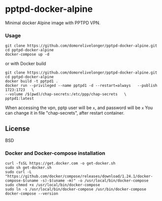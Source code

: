 # pptpd-docker-alpine
Minimal docker Alpine image with PPTPD VPN.

### Usage
```
git clone https://github.com/domorelivelonger/pptpd-docker-alpine.git
cd pptpd-docker-alpine
docker-compose up -d
```
or with Docker build
```
git clone https://github.com/domorelivelonger/pptpd-docker-alpine.git
cd pptpd-docker-alpine
docker build -t pptpd1 .
docker run --privileged --name pptpd1 -d --restart=always   --publish 1723:1723   \
--volume /$(pwd)/chap-secrets:/etc/ppp/chap-secrets   \
pptpd1:latest
```
When accessing the vpn, pptp user will be ```x```, and password will be ```x```
You can change it in file "chap-secrets", after restart container.

License
----

BSD
### Docker and Docker-compose installation
```
curl -fsSL https://get.docker.com -o get-docker.sh
sudo sh get-docker.sh
sudo curl -L "https://github.com/docker/compose/releases/download/1.24.1/docker-compose-$(uname -s)-$(uname -m)" -o /usr/local/bin/docker-compose
sudo chmod +x /usr/local/bin/docker-compose
sudo ln -s /usr/local/bin/docker-compose /usr/bin/docker-compose
docker-compose --version
```
